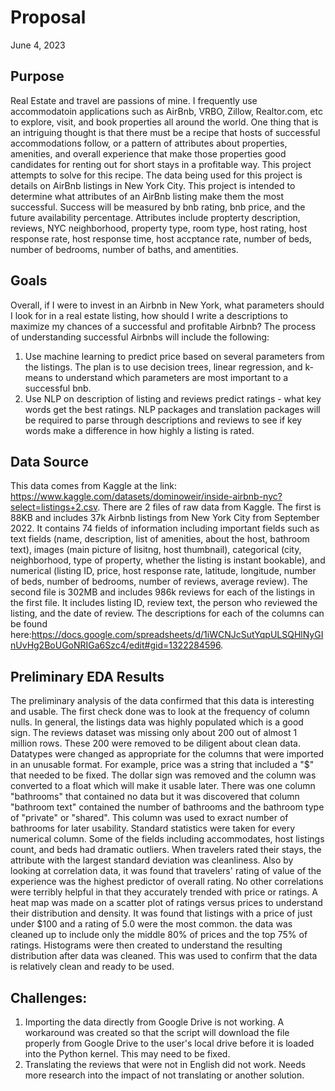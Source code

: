 # Proposal
June 4, 2023

## Purpose
Real Estate and travel are passions of mine. I frequently use accommodatoin applications such as AirBnb, VRBO, Zillow, Realtor.com, etc to explore, visit, and book properties all around the world. One thing that is an intriguing thought is that there must be a recipe that hosts of successful accommodations follow, or a pattern of attributes about properties, amenities, and overall experience that make those properties good candidates for renting out for short stays in a profitable way. This project attempts to solve for this recipe.
The data being used for this project is details on AirBnb listings in New York City. This project is intended to determine what attributes of an AirBnb listing make them the most successful. Success will be measured by bnb rating, bnb price, and the future availability percentage. Attributes include propterty description, reviews, NYC neighborhood, property type, room type, host rating, host response rate, host response time, host accptance rate, number of beds, number of bedrooms, number of baths, and amentities.

## Goals
Overall, if I were to invest in an Airbnb in New York, what parameters should I look for in a real estate listing, how should I write a descriptions to maximize my chances of a successful and profitable Airbnb?
The process of understanding successful Airbnbs will include the following:
1. Use machine learning to predict price based on several parameters from the listings. The plan is to use decision trees, linear regression, and k-means to understand which parameters are most important to a successful bnb.
2. Use NLP on description of listing and reviews predict ratings - what key words get the best ratings. NLP packages and translation packages will be required to parse through descriptions and reviews to see if key words make a difference in how highly a listing is rated.

## Data Source
This data comes from Kaggle at the link: https://www.kaggle.com/datasets/dominoweir/inside-airbnb-nyc?select=listings+2.csv.
There are 2 files of raw data from Kaggle. The first is 88KB and includes 37k Airbnb listings from New York City from September 2022. It contains 74 fields of information including important fields such as text fields (name, description, list of amenities, about the host, bathroom text), images (main picture of lisitng, host thumbnail), categorical (city, neighborhood, type of property, whether the listing is instant bookable), and numerical (listing ID, price, host response rate, latitude, longitude, number of beds, number of bedrooms, number of reviews, average review). The second file is 302MB and includes 986k reviews for each of the listings in the first file. It includes listing ID, review text, the person who reviewed the listing, and the date of review. The descriptions for each of the columns can be found here:https://docs.google.com/spreadsheets/d/1iWCNJcSutYqpULSQHlNyGInUvHg2BoUGoNRIGa6Szc4/edit#gid=1322284596.

## Preliminary EDA Results
The preliminary analysis of the data confirmed that this data is interesting and usable. The first check done was to look at the frequency of column nulls. In general, the listings data was highly populated which is a good sign. The reviews dataset was missing only about 200 out of almost 1 million rows. These 200 were removed to be diligent about clean data. Datatypes were changed as appropriate for the columns that were imported in an unusable format. For example, price was a string that included a "$" that needed to be fixed. The dollar sign was removed and the column was converted to a float which will make it usable later. There was one column "bathrooms" that contained no data but it was discovered that column "bathroom text" contained the number of bathrooms and the bathroom type of "private" or "shared". This column was used to exract number of bathrooms for later usability.
Standard statistics were taken for every numerical column. Some of the fields including accommodates, host listings count, and beds had dramatic outliers. When travelers rated their stays, the attribute with the largest standard deviation was cleanliness. Also by looking at correlation data, it was found that travelers' rating of value of the experience was the highest predictor of overall rating. No other correlations were terribly helpful in that they accurately trended with price or ratings.
A heat map was made on a scatter plot of ratings versus prices to understand their distribution and density. It was found that listings with a price of just under $100 and a rating of 5.0 were the most common. the data was cleaned up to include only the middle 80% of prices and the top 75% of ratings.
Histograms were then created to understand the resulting distribution after data was cleaned. This was used to confirm that the data is relatively clean and ready to be used.


## Challenges:
1. Importing the data directly from Google Drive is not working. A workaround was created so that the script will download the file properly from Google Drive to the user's local drive before it is loaded into the Python kernel. This may need to be fixed.
2. Translating the reviews that were not in English did not work. Needs more research into the impact of not translating or another solution.
